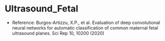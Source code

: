 # Ultrasound_Fetal
* Reference:
Burgos-Artizzu, X.P., et al. Evaluation of deep convolutional neural networks for automatic classification of common maternal fetal ultrasound planes. Sci Rep 10, 10200 (2020)
